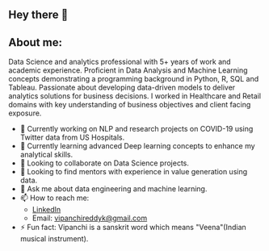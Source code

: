 ## Hey there 👋

## About me:
Data Science and analytics professional with 5+ years of work and academic experience. Proficient in Data Analysis and Machine Learning concepts demonstrating a programming background in Python, R, SQL and Tableau. Passionate about developing data-driven models to deliver analytics solutions for business decisions. I worked in Healthcare and Retail domains with key understanding of business objectives and client facing exposure.

- 🔭 Currently working on NLP and research projects on COVID-19 using Twitter data from US Hospitals.
- 🌱 Currently learning advanced Deep learning concepts to enhance my analytical skills.
- 👯 Looking to collaborate on Data Science projects.
- 🤔 Looking to find mentors with experience in value generation using data.
- 💬 Ask me about data engineering and machine learning.
- 📫 How to reach me: 
    - [LinkedIn](https://www.linkedin.com/in/vipanchikatthula/)
    - Email: [vipanchireddyk@gmail.com](mailto:vipanchireddyk@gmail.com)
- ⚡ Fun fact: Vipanchi is a sanskrit word which means "Veena"(Indian musical instrument).
